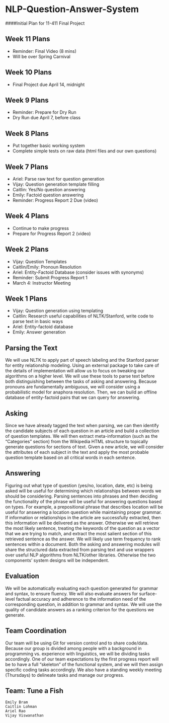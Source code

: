 # NLP-Question-Answer-System
####Initial Plan for 11-411 Final Project

Week 11 Plans
---------------------------------
* Reminder: Final Video (8 mins)
* Will be over Spring Carnival

Week 10 Plans
---------------------------------
* Final Project due April 14, midnight

Week 9 Plans
---------------------------------
* Reminder: Prepare for Dry Run
* Dry Run due April 7, before class

Week 8 Plans
---------------------------------
* Put together basic working system
* Complete simple tests on raw data (html files and our own questions)

Week 7 Plans
---------------------------------
* Ariel: Parse raw text for question generation
* Vijay: Question generation template filling
* Caitlin: Yes/No question answering
* Emily: Factoid question answering
* Reminder: Progress Report 2 Due (video)

Week 4 Plans
---------------------------------
* Continue to make progress
* Prepare for Progress Report 2 (video)

Week 2 Plans 
---------------------------------
* Vijay: Question Templates
* Caitlin/Emily: Pronoun Resolution
* Ariel: Entity-Factoid Database (consider issues with synonyms)
* Reminder: Submit Progress Report 1
* March 4: Instructor Meeting

Week 1 Plans
---------------------------------
* Vijay: Question generation using templating
* Caitlin: Research useful capabilities of NLTK/Stanford, write code to parse text in basic ways
* Ariel: Entity-factoid database
* Emily: Answer generation

Parsing the Text
----------------------------------
We will use NLTK to apply part of speech labeling and the Stanford parser for entity relationship modeling. Using an external package to take care of the details of implementation will allow us to focus on tweaking our algorithms on a higher level. We will use these tools to parse text before both distinguishing between the tasks of asking and answering.
Because pronouns are fundamentally ambiguous, we will consider using a probabilistic model for anaphora resolution. Then, we can build an offline database of entity-factoid pairs that we can query for answering.

Asking
----------------------------------
Since we have already tagged the text when parsing, we can then identify the candidate subjects of each question in an article and build a collection of question templates. We will then extract meta-information (such as the “Categories” section) from the Wikipedia HTML structure to topically generate questions for sections of text. Given a new article, we will consider the attributes of each subject in the text and apply the most probable question template based on all critical words in each sentence.

Answering
----------------------------------
Figuring out what type of question (yes/no, location, date, etc) is being asked will be useful for determining which relationships between words we should be considering. 
Parsing sentences into phrases and then deciding the functionality of the phrase will be useful for answering questions based on types. For example, a prepositional phrase that describes location will be useful for answering a location question while maintaining proper grammar.
If information or relationships in the article are successfully extracted, then this information will be delivered as the answer. Otherwise we will retrieve the most likely sentence, treating the keywords of the question as a vector that we are trying to match, and extract the most salient section of this retrieved sentence as the answer. We will likely use term frequency to rank sentences within a document.
Both the asking and answering modules will share the structured data extracted from parsing text and use wrappers over useful NLP algorithms from NLTK/other libraries. Otherwise the two components’ system designs will be independent.

Evaluation 
----------------------------------
We will be automatically evaluating each question generated for grammar and syntax, to ensure fluency. We will also evaluate answers for surface-level factual accuracy and adherence to the information need of the corresponding question, in addition to grammar and syntax. We will use the quality of candidate answers as a ranking criterion for the questions we generate.

Team Coordination
----------------------------------
Our team will be using Git for version control and to share code/data. Because our group is divided among people with a background in programming vs. experience with linguistics, we will be dividing tasks accordingly. One of our team expectations by the first progress report will be to have a full “skeleton” of the functional system, and we will then assign specific coding tasks accordingly. We also have a standing weekly meeting (Thursdays) to delineate tasks and manage our progress.
	
Team: Tune a Fish
----------------------------------
```
Emily Bram
Caitlin Lohman
Ariel Rao
Vijay Viswanathan
```
